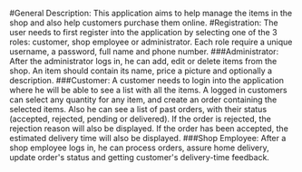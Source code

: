 #General Description:
This application aims to help manage the items in the shop and also help customers purchase them online.
#Registration:
The user needs to first register into the application by selecting one of the 3 roles: customer, shop employee or administrator. 
Each role require a unique username, a password, full name and phone number. 
###Administrator: 
After the administrator logs in, he can add, edit or delete items from the shop. 
An item should contain its name, price a picture and optionally a description. 
###Customer:
A customer needs to login into the application where he will be able to see a list with all the items.
A logged in customers can select any quantity for any item, and create an order containing the selected items. 
Also he can see a list of past orders, with their status (accepted, rejected, pending or delivered). 
If the order is rejected, the rejection reason will also be displayed. 
If the order has been accepted, the estimated delivery time will also be displayed. 
###Shop Employee:
After a shop employee logs in, he can process orders, assure home delivery, update order's status and getting customer's delivery-time feedback.